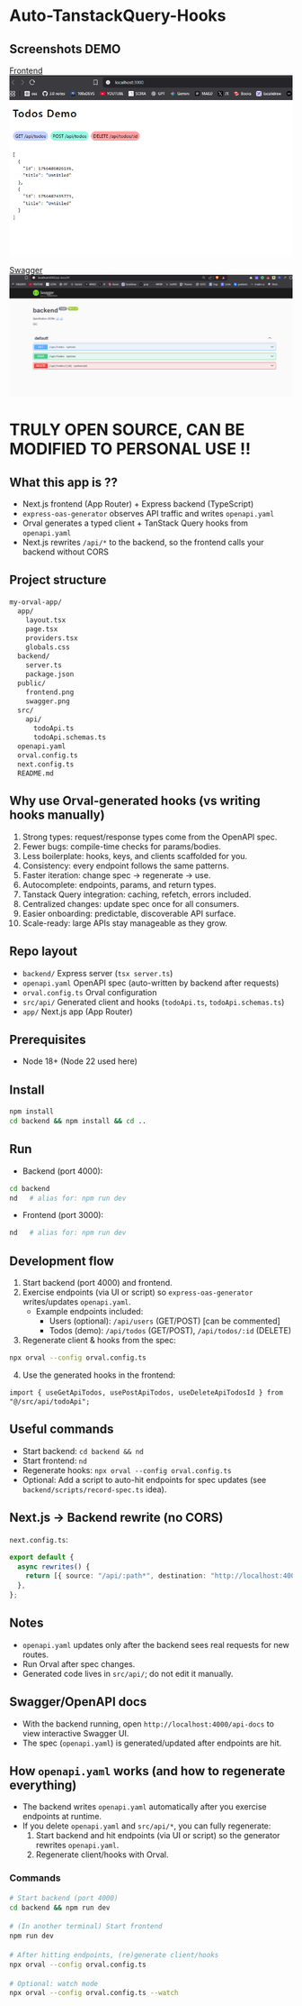 # Auto-TanstackQuery-Hooks

## Screenshots DEMO


[Frontend](public/frontend.png)
![Frontend](public/frontend.png)


[Swagger](public/swagger.png)
![Swagger](public/swagger.png)



# TRULY OPEN SOURCE, CAN BE MODIFIED TO PERSONAL USE !!

## What this app is ??
- Next.js frontend (App Router) + Express backend (TypeScript)
- `express-oas-generator` observes API traffic and writes `openapi.yaml`
- Orval generates a typed client + TanStack Query hooks from `openapi.yaml`
- Next.js rewrites `/api/*` to the backend, so the frontend calls your backend without CORS


## Project structure
```text
my-orval-app/
  app/
    layout.tsx
    page.tsx
    providers.tsx
    globals.css
  backend/
    server.ts
    package.json
  public/
    frontend.png
    swagger.png
  src/
    api/
      todoApi.ts
      todoApi.schemas.ts
  openapi.yaml
  orval.config.ts
  next.config.ts
  README.md
```

## Why use Orval-generated hooks (vs writing hooks manually)
1. Strong types: request/response types come from the OpenAPI spec.
2. Fewer bugs: compile-time checks for params/bodies.
3. Less boilerplate: hooks, keys, and clients scaffolded for you.
4. Consistency: every endpoint follows the same patterns.
5. Faster iteration: change spec → regenerate → use.
6. Autocomplete: endpoints, params, and return types.
7. Tanstack Query integration: caching, refetch, errors included.
8. Centralized changes: update spec once for all consumers.
9. Easier onboarding: predictable, discoverable API surface.
10. Scale-ready: large APIs stay manageable as they grow.

## Repo layout
- `backend/` Express server (`tsx server.ts`)
- `openapi.yaml` OpenAPI spec (auto-written by backend after requests)
- `orval.config.ts` Orval configuration
- `src/api/` Generated client and hooks (`todoApi.ts`, `todoApi.schemas.ts`)
- `app/` Next.js app (App Router)

## Prerequisites
- Node 18+ (Node 22 used here)

## Install
```bash
npm install
cd backend && npm install && cd ..
```

## Run
- Backend (port 4000):
```bash
cd backend
nd   # alias for: npm run dev
```
- Frontend (port 3000):
```bash
nd   # alias for: npm run dev
```

## Development flow
1) Start backend (port 4000) and frontend.
2) Exercise endpoints (via UI or script) so `express-oas-generator` writes/updates `openapi.yaml`.
   - Example endpoints included:
     - Users (optional): `/api/users` (GET/POST) [can be commented]
     - Todos (demo): `/api/todos` (GET/POST), `/api/todos/:id` (DELETE)
3) Regenerate client & hooks from the spec:
```bash
npx orval --config orval.config.ts
```
4) Use the generated hooks in the frontend:
```tsx
import { useGetApiTodos, usePostApiTodos, useDeleteApiTodosId } from "@/src/api/todoApi";
```

## Useful commands
- Start backend: `cd backend && nd`
- Start frontend: `nd`
- Regenerate hooks: `npx orval --config orval.config.ts`
- Optional: Add a script to auto-hit endpoints for spec updates (see `backend/scripts/record-spec.ts` idea).

## Next.js → Backend rewrite (no CORS)
`next.config.ts`:
```ts
export default {
  async rewrites() {
    return [{ source: "/api/:path*", destination: "http://localhost:4000/api/:path*" }];
  },
};
```

## Notes
- `openapi.yaml` updates only after the backend sees real requests for new routes.
- Run Orval after spec changes.
- Generated code lives in `src/api/`; do not edit it manually.



## Swagger/OpenAPI docs
- With the backend running, open `http://localhost:4000/api-docs` to view interactive Swagger UI.
- The spec (`openapi.yaml`) is generated/updated after endpoints are hit.

## How `openapi.yaml` works (and how to regenerate everything)
- The backend writes `openapi.yaml` automatically after you exercise endpoints at runtime.
- If you delete `openapi.yaml` and `src/api/*`, you can fully regenerate:
  1) Start backend and hit endpoints (via UI or script) so the generator rewrites `openapi.yaml`.
  2) Regenerate client/hooks with Orval.

### Commands
```bash
# Start backend (port 4000)
cd backend && npm run dev

# (In another terminal) Start frontend
npm run dev

# After hitting endpoints, (re)generate client/hooks
npx orval --config orval.config.ts

# Optional: watch mode
npx orval --config orval.config.ts --watch
```
